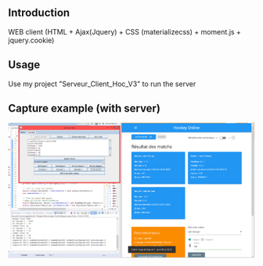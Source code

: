 ## Introduction ##
WEB client (HTML + Ajax(Jquery) + CSS (materializecss) + moment.js + jquery.cookie)

## Usage ##
Use my project "Serveur_Client_Hoc_V3" to run the server<br>

## Capture example (with server)
![alt tag](https://github.com/Erozbliz/TP3-Hockey-Ajax/blob/master/capture/Capture%202.png?raw=true)

